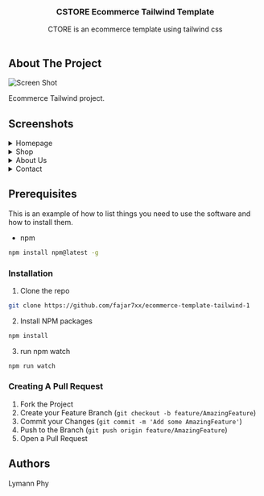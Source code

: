 <br/>
<p align="center">
  <h3 align="center">CSTORE Ecommerce Tailwind Template</h3>

  <p align="center">
    CTORE is an ecommerce template using tailwind css
    <br/>
    <br/>
  </p>
</p>



## About The Project

![Screen Shot](screenshots/Ecommerce-Tailwind.png)

Ecommerce Tailwind project.

## Screenshots
<details>
<summary>Homepage</summary>

![Homepage](screenshots/Ecommerce-Tailwind.png)
</details>

<details>
<summary>Shop</summary>
</details>

<details>
<summary>About Us</summary>
</details>

<details>
<summary>Contact</summary>
</details>

## Prerequisites

This is an example of how to list things you need to use the software and how to install them.

* npm

```sh
npm install npm@latest -g
```

### Installation

1. Clone the repo

```sh
git clone https://github.com/fajar7xx/ecommerce-template-tailwind-1
```

2. Install NPM packages

```sh
npm install
```

3. run npm watch

```sh
npm run watch
```

### Creating A Pull Request

1. Fork the Project
2. Create your Feature Branch (`git checkout -b feature/AmazingFeature`)
3. Commit your Changes (`git commit -m 'Add some AmazingFeature'`)
4. Push to the Branch (`git push origin feature/AmazingFeature`)
5. Open a Pull Request

## Authors
Lymann Phy

